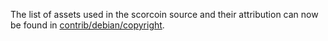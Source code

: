 The list of assets used in the scorcoin source and their attribution can now be found in [contrib/debian/copyright](../contrib/debian/copyright).
